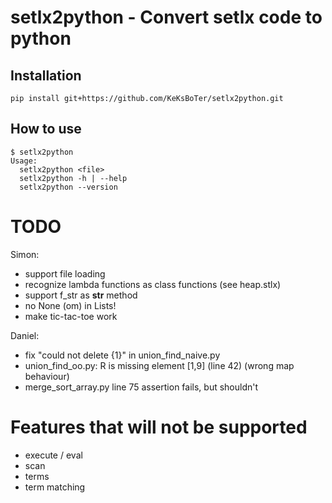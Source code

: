 # setlx2python - Convert setlx code to python

## Installation
```
pip install git+https://github.com/KeKsBoTer/setlx2python.git
```

## How to use
```
$ setlx2python
Usage:
  setlx2python <file>
  setlx2python -h | --help
  setlx2python --version
```
# TODO
Simon:
- support file loading
- recognize lambda functions as class functions (see heap.stlx)
- support f_str as __str__ method
- no None (om) in Lists!
- make tic-tac-toe work

Daniel:
- fix "could not delete {1}" in union_find_naive.py
- union_find_oo.py: R is missing element [1,9] (line 42) (wrong map behaviour)
- merge_sort_array.py line 75 assertion fails, but shouldn't 

# Features that will not be supported
- execute / eval
- scan
- terms
- term matching